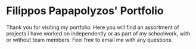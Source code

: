 # Filippos Papapolyzos' Portfolio

Thank you for visiting my portfolio. Here you will find an assortment of projects I have worked on independently or as part of my schoolwork, with or without team members. Feel free to email me with any questions.
